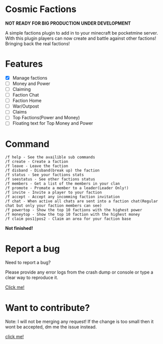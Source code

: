 # Cosmic Factions

**NOT READY FOR BIG PRODUCTION**
**UNDER DEVELOPMENT**

A simple factions plugin to add in to your minecraft be pocketmine server. With this plugin players can now create and battle against other factions! Bringing back the real factions!

# Features

- [x] Manage factions
- [ ] Money and Power
- [ ] Claiming
- [ ] Faction Chat
- [ ] Faction Home
- [ ] War/Outpost
- [ ] Claims
- [ ] Top Factions(Power and Money)
- [ ] Floating text for Top Money and Power

# Command
```
/f help - See the availible sub commands
/f create - Create a faction
/f leave - Leave the faction
/f disband - Disband(break up) the faction
/f status - See your factions stats
/f seestatus - See other factions status
/f members - Get a list of the members in your clan
/f promote - Promate a member to a leader(Leader Only!)
/f invite - Invite a player to your faction
/f accept - Accept any incomming faction invitation
/f chat - When active all chats are sent into a faction chat(Regular chat but only your faction members can see)
/f powertop - Show the top 10 factions with the highest power
/f moneytop - Show the top 10 faction with the highest money
/f claim pos1|pos2 - Claim an area for your faction base
```
**Not finished!**

# Report a bug

Need to report a bug?

Please provide any error logs from the crash dump or console or type a clear way to reproduce it.

[Click me!](https://github.com/Terpz710/AntiAltAccounts/issues/new)

# Want to contribute?

Note: I will not be merging any request! If the change is too small then it wont be accepted, dm me the issue instead.

[click me!](https://github.com/Terpz710/AntiAltAccounts/pulls)
